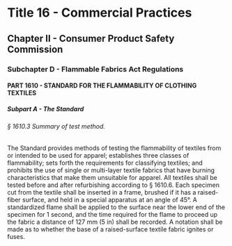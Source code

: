 
# Title 16 - Commercial Practices
## Chapter II - Consumer Product Safety Commission
### Subchapter D - Flammable Fabrics Act Regulations
#### PART 1610 - STANDARD FOR THE FLAMMABILITY OF CLOTHING TEXTILES
##### Subpart A - The Standard
###### § 1610.3 Summary of test method.

The Standard provides methods of testing the flammability of textiles from or intended to be used for apparel; establishes three classes of flammability; sets forth the requirements for classifying textiles; and prohibits the use of single or multi-layer textile fabrics that have burning characteristics that make them unsuitable for apparel. All textiles shall be tested before and after refurbishing according to § 1610.6. Each specimen cut from the textile shall be inserted in a frame, brushed if it has a raised-fiber surface, and held in a special apparatus at an angle of 45&#xB0;. A standardized flame shall be applied to the surface near the lower end of the specimen for 1 second, and the time required for the flame to proceed up the fabric a distance of 127 mm (5 in) shall be recorded. A notation shall be made as to whether the base of a raised-surface textile fabric ignites or fuses.
